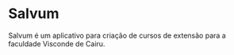 # Salvum
Salvum é um aplicativo para criação de cursos de extensão para a faculdade Visconde de Cairu.
